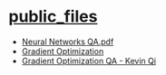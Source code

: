 # [public_files](https://files.coreja.com)
- [Neural Networks QA.pdf](./Neural%20Networks%20QA.pdf)
- [Gradient Optimization](./GradientOptimization.pdf)
- [Gradient Optimization QA - Kevin Qi](./GradientOptimizationQAKevinQi.pdf)
